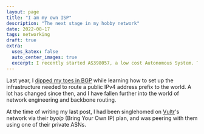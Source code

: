 ```yaml
---
layout: page
title: "I am my own ISP" 
description: "The next stage in my hobby network"
date: 2022-08-17
tags: networking
draft: true
extra:
  uses_katex: false
  auto_center_images: true
  excerpt: I recently started AS398057, a low cost Autonomous System. This post talks about how its going
---
```


Last year, I [dipped my toes in BGP](/blog/amprnet-bgp) while learning how to set up the infrastructure needed to route a public IPv4 address prefix to the world. A lot has changed since then, and I have fallen further into the world of network engineering and backbone routing.

At the time of writing my last post, I had been singlehomed on [Vultr](https://www.vultr.com/)'s network via their *byoip* (Bring Your Own IP) plan, and was peering with them using one of their private ASNs. 